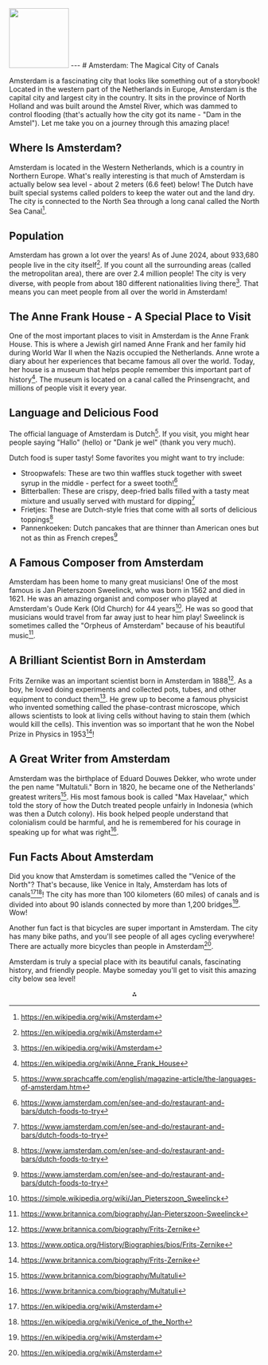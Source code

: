 <img src="https://r2cdn.perplexity.ai/pplx-full-logo-primary-dark%402x.png" class="logo" width="120"/>
---
# Amsterdam: The Magical City of Canals

Amsterdam is a fascinating city that looks like something out of a storybook! Located in the western part of the Netherlands in Europe, Amsterdam is the capital city and largest city in the country. It sits in the province of North Holland and was built around the Amstel River, which was dammed to control flooding (that's actually how the city got its name - "Dam in the Amstel"). Let me take you on a journey through this amazing place!

## Where Is Amsterdam?

Amsterdam is located in the Western Netherlands, which is a country in Northern Europe. What's really interesting is that much of Amsterdam is actually below sea level - about 2 meters (6.6 feet) below! The Dutch have built special systems called polders to keep the water out and the land dry. The city is connected to the North Sea through a long canal called the North Sea Canal[^1].

## Population

Amsterdam has grown a lot over the years! As of June 2024, about 933,680 people live in the city itself[^1]. If you count all the surrounding areas (called the metropolitan area), there are over 2.4 million people! The city is very diverse, with people from about 180 different nationalities living there[^1]. That means you can meet people from all over the world in Amsterdam!

## The Anne Frank House - A Special Place to Visit

One of the most important places to visit in Amsterdam is the Anne Frank House. This is where a Jewish girl named Anne Frank and her family hid during World War II when the Nazis occupied the Netherlands. Anne wrote a diary about her experiences that became famous all over the world. Today, her house is a museum that helps people remember this important part of history[^9]. The museum is located on a canal called the Prinsengracht, and millions of people visit it every year.

## Language and Delicious Food

The official language of Amsterdam is Dutch[^3]. If you visit, you might hear people saying "Hallo" (hello) or "Dank je wel" (thank you very much).

Dutch food is super tasty! Some favorites you might want to try include:

- Stroopwafels: These are two thin waffles stuck together with sweet syrup in the middle - perfect for a sweet tooth![^4]
- Bitterballen: These are crispy, deep-fried balls filled with a tasty meat mixture and usually served with mustard for dipping[^4]
- Frietjes: These are Dutch-style fries that come with all sorts of delicious toppings[^4]
- Pannenkoeken: Dutch pancakes that are thinner than American ones but not as thin as French crepes[^4]


## A Famous Composer from Amsterdam

Amsterdam has been home to many great musicians! One of the most famous is Jan Pieterszoon Sweelinck, who was born in 1562 and died in 1621. He was an amazing organist and composer who played at Amsterdam's Oude Kerk (Old Church) for 44 years[^18]. He was so good that musicians would travel from far away just to hear him play! Sweelinck is sometimes called the "Orpheus of Amsterdam" because of his beautiful music[^14].

## A Brilliant Scientist Born in Amsterdam

Frits Zernike was an important scientist born in Amsterdam in 1888[^15]. As a boy, he loved doing experiments and collected pots, tubes, and other equipment to conduct them[^19]. He grew up to become a famous physicist who invented something called the phase-contrast microscope, which allows scientists to look at living cells without having to stain them (which would kill the cells). This invention was so important that he won the Nobel Prize in Physics in 1953[^15]!

## A Great Writer from Amsterdam

Amsterdam was the birthplace of Eduard Douwes Dekker, who wrote under the pen name "Multatuli." Born in 1820, he became one of the Netherlands' greatest writers[^8]. His most famous book is called "Max Havelaar," which told the story of how the Dutch treated people unfairly in Indonesia (which was then a Dutch colony). His book helped people understand that colonialism could be harmful, and he is remembered for his courage in speaking up for what was right[^8].

## Fun Facts About Amsterdam

Did you know that Amsterdam is sometimes called the "Venice of the North"? That's because, like Venice in Italy, Amsterdam has lots of canals[^1][^10]! The city has more than 100 kilometers (60 miles) of canals and is divided into about 90 islands connected by more than 1,200 bridges[^1]. Wow!

Another fun fact is that bicycles are super important in Amsterdam. The city has many bike paths, and you'll see people of all ages cycling everywhere! There are actually more bicycles than people in Amsterdam[^1].

Amsterdam is truly a special place with its beautiful canals, fascinating history, and friendly people. Maybe someday you'll get to visit this amazing city below sea level!

<div style="text-align: center">⁂</div>

[^1]: https://en.wikipedia.org/wiki/Amsterdam

[^2]: https://www.macrotrends.net/global-metrics/cities/21930/amsterdam/population

[^3]: https://www.sprachcaffe.com/english/magazine-article/the-languages-of-amsterdam.htm

[^4]: https://www.iamsterdam.com/en/see-and-do/restaurant-and-bars/dutch-foods-to-try

[^5]: https://pantheon.world/profile/occupation/composer/country/netherlands

[^6]: https://en.wikipedia.org/wiki/Jan_Pieterszoon_Sweelinck

[^7]: https://en.wikipedia.org/wiki/Frits_Zernike

[^8]: https://www.britannica.com/biography/Multatuli

[^9]: https://en.wikipedia.org/wiki/Anne_Frank_House

[^10]: https://en.wikipedia.org/wiki/Venice_of_the_North

[^11]: https://www.britannica.com/place/Amsterdam

[^12]: https://www.ucl.ac.uk/ineq-cities/atlas/cities/amsterdam

[^13]: https://www.ranker.com/list/famous-composers-from-netherlands/reference

[^14]: https://www.britannica.com/biography/Jan-Pieterszoon-Sweelinck

[^15]: https://www.britannica.com/biography/Frits-Zernike

[^16]: https://en.wikipedia.org/wiki/Amsterdam,_New_York

[^17]: https://www.pdmusic.org/greatest-dutch-composers/

[^18]: https://simple.wikipedia.org/wiki/Jan_Pieterszoon_Sweelinck

[^19]: https://www.optica.org/History/Biographies/bios/Frits-Zernike

[^20]: https://theoverbey.com

[^21]: https://www.iamsterdam.com/en

[^22]: https://www.holland.com/global/tourism/discover-the-netherlands/visit-the-cities/amsterdam

[^23]: https://www.claytonhotels.com/amsterdam/local-area/

[^24]: https://en.wikipedia.org/wiki/List_of_Dutch_composers

[^25]: https://www.reddit.com/r/classicalmusic/comments/1cl37ei/are_there_even_any_famous_dutch_composers_besides/

[^26]: https://en.wikipedia.org/wiki/Category:Dutch_classical_composers

[^27]: https://www.nobelprize.org/prizes/physics/1953/zernike/biographical/

[^28]: https://www.iamsterdam.com/en/whats-on/calendar/museums-and-galleries/museums/anne-frank-house

[^29]: https://bikefair.org/offers/second-hand-bikes-amsterdam

[^30]: http://corkheritage.ie/?page_id=973

[^31]: https://micro.magnet.fsu.edu/optics/timeline/people/zernike.html

[^32]: https://www.rug.nl/fse/meet-the-faculty/70zernike/frits-zernike-1888-1966?lang=en

[^33]: https://www.ebsco.com/research-starters/history/multatuli

[^34]: https://www.amsterdam-bicycle.com/product-category/bicycles/

[^35]: https://www.iamsterdam.com/en/travel-stay/getting-around/cycling-in-amsterdam

[^36]: https://www.amsterdam-bicycle.com

[^37]: https://en.wikipedia.org/wiki/Cycling_in_Amsterdam

[^38]: https://black-bikes.com

[^39]: https://lekkerbikes.com

[^40]: https://www.islands.com/1632423/underrated-germany-city-hamburg-most-canals-europe-venice-north/


